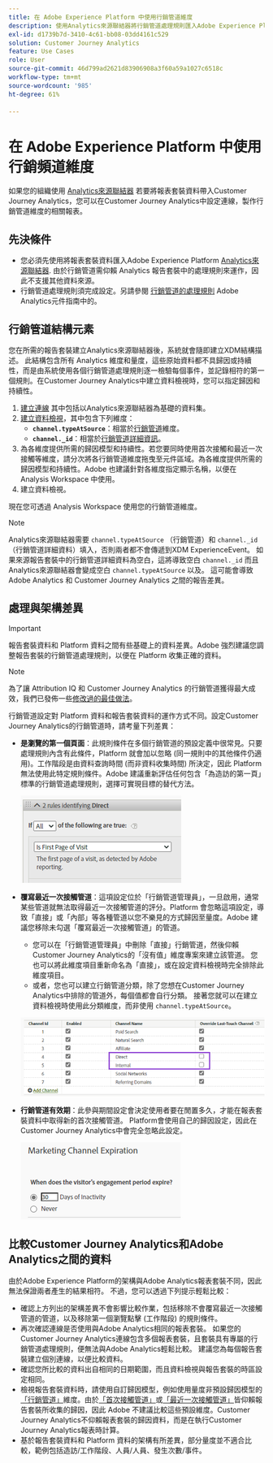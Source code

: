 ```yaml
---
title: 在 Adobe Experience Platform 中使用行銷管道維度
description: 使用Analytics來源聯結器將行銷管道處理規則匯入Adobe Experience Platform。
exl-id: d1739b7d-3410-4c61-bb08-03dd4161c529
solution: Customer Journey Analytics
feature: Use Cases
role: User
source-git-commit: 46d799ad2621d83906908a3f60a59a1027c6518c
workflow-type: tm+mt
source-wordcount: '985'
ht-degree: 61%

---
```


# 在 Adobe Experience Platform 中使用行銷頻道維度

如果您的組織使用 [Analytics來源聯結器](https://experienceleague.adobe.com/docs/experience-platform/sources/connectors/adobe-applications/analytics.html?lang=zh-Hant) 若要將報表套裝資料帶入Customer Journey Analytics，您可以在Customer Journey Analytics中設定連線，製作行銷管道維度的相關報表。

## 先決條件

* 您必須先使用將報表套裝資料匯入Adobe Experience Platform [Analytics來源聯結器](https://experienceleague.adobe.com/docs/experience-platform/sources/connectors/adobe-applications/analytics.html?lang=zh-Hant). 由於行銷管道需仰賴 Analytics 報告套裝中的處理規則來運作，因此不支援其他資料來源。
* 行銷管道處理規則須完成設定。另請參閱 [行銷管道的處理規則](https://experienceleague.adobe.com/docs/analytics/admin/admin-tools/manage-report-suites/edit-report-suite/marketing-channels/c-rules.html) Adobe Analytics元件指南中的。

## 行銷管道結構元素

您在所需的報告套裝建立Analytics來源聯結器後，系統就會隨即建立XDM結構描述。 此結構包含所有 Analytics 維度和量度，這些原始資料都不具歸因或持續性，而是由系統使用各個行銷管道處理規則逐一檢驗每個事件，並記錄相符的第一個規則。在Customer Journey Analytics中建立資料檢視時，您可以指定歸因和持續性。

1. [建立連線](/help/connections/create-connection.md) 其中包括以Analytics來源聯結器為基礎的資料集。
2. [建立資料檢視](/help/data-views/create-dataview.md)，其中包含下列維度：
   * **`channel.typeAtSource`**：相當於[行銷管道](https://experienceleague.adobe.com/docs/analytics/components/dimensions/marketing-channel.html?lang=zh-Hant)維度。
   * **`channel._id`**：相當於[行銷管道詳細資訊](https://experienceleague.adobe.com/docs/analytics/components/dimensions/marketing-detail.html?lang=zh-Hant)。
3. 為各維度提供所需的歸因模型和持續性。若您要同時使用首次接觸和最近一次接觸等維度，請分次將各行銷管道維度拖曳至元件區域。為各維度提供所需的歸因模型和持續性。Adobe 也建議針對各維度指定顯示名稱，以便在 Analysis Workspace 中使用。
4. 建立資料檢視。

現在您可透過 Analysis Workspace 使用您的行銷管道維度。

>[!NOTE]
>
> Analytics來源聯結器需要 `channel.typeAtSource` （行銷管道）和 `channel._id` （行銷管道詳細資料）填入，否則兩者都不會傳遞到XDM ExperienceEvent。 如果來源報告套裝中的行銷管道詳細資料為空白，這將導致空白 `channel._id` 而且Analytics來源聯結器會變成空白 `channel.typeAtSource` 以及。 這可能會導致 Adobe Analytics 和 Customer Journey Analytics 之間的報告差異。

## 處理與架構差異

>[!IMPORTANT]
>
>報告套裝資料和 Platform 資料之間有些基礎上的資料差異。Adobe 強烈建議您調整報告套裝的行銷管道處理規則，以便在 Platform 收集正確的資料。

>[!NOTE]
>
>為了讓 Attribution IQ 和 Customer Journey Analytics 的行銷管道獲得最大成效，我們已發佈一些[修改過的最佳做法](https://experienceleague.adobe.com/docs/analytics/components/marketing-channels/mchannel-best-practices.html?lang=zh-Hant)。

行銷管道設定對 Platform 資料和報告套裝資料的運作方式不同。設定Customer Journey Analytics的行銷管道時，請考量下列差異：

* **是瀏覽的第一個頁面**：此規則條件在多個行銷管道的預設定義中很常見。只要處理規則內含有此條件，Platform 就會加以忽略 (同一規則中的其他條件仍適用)。工作階段是由資料查詢時間 (而非資料收集時間) 所決定，因此 Platform 無法使用此特定規則條件。Adobe 建議重新評估任何包含「為造訪的第一頁」標準的行銷管道處理規則，選擇可實現目標的替代方法。

  ![瀏覽的第一個頁面](../assets/first-page-of-visit.png)

* **覆寫最近一次接觸管道**：這項設定位於「行銷管道管理員」，一旦啟用，通常某些管道就無法取得最近一次接觸管道的評分。Platform 會忽略這項設定，導致「直接」或「內部」等各種管道以您不樂見的方式歸因至量度。Adobe 建議您移除未勾選「覆寫最近一次接觸管道」的管道。
   * 您可以在「行銷管道管理員」中刪除「直接」行銷管道，然後仰賴Customer Journey Analytics的「沒有值」維度專案來建立該管道。 您也可以將此維度項目重新命名為「直接」，或在設定資料檢視時完全排除此維度項目。
   * 或者，您也可以建立行銷管道分類，除了您想在Customer Journey Analytics中排除的管道外，每個值都會自行分類。 接著您就可以在建立資料檢視時使用此分類維度，而非使用 `channel.typeAtSource`。

  ![覆寫最近一次接觸管道](../assets/override-last-touch-channel.png)

* **行銷管道有效期**：此參與期間設定會決定使用者要在閒置多久，才能在報表套裝資料中取得新的首次接觸管道。 Platform會使用自己的歸因設定，因此在Customer Journey Analytics中會完全忽略此設定。

  ![行銷管道有效期](../assets/marketing-channel-expiration.png)

## 比較Customer Journey Analytics和Adobe Analytics之間的資料

由於Adobe Experience Platform的架構與Adobe Analytics報表套裝不同，因此無法保證兩者產生的結果相符。 不過，您可以透過下列提示輕鬆比較：

* 確認上方列出的架構差異不會影響比較作業，包括移除不會覆寫最近一次接觸管道的管道，以及移除第一個瀏覽點擊 (工作階段) 的規則條件。
* 再次確認連線是否使用與Adobe Analytics相同的報表套裝。 如果您的Customer Journey Analytics連線包含多個報表套裝，且套裝具有專屬的行銷管道處理規則，便無法與Adobe Analytics輕鬆比較。 建議您為每個報告套裝建立個別連線，以便比較資料。
* 確認您所比較的資料出自相同的日期範圍，而且資料檢視與報告套裝的時區設定相同。
* 檢視報告套裝資料時，請使用自訂歸因模型，例如使用量度非預設歸因模型的[「行銷管道」](https://experienceleague.adobe.com/docs/analytics/components/dimensions/marketing-channel.html?lang=zh-Hant)維度。由於[「首次接觸管道」](https://experienceleague.adobe.com/docs/analytics/components/dimensions/first-touch-channel.html?lang=zh-Hant)或[「最近一次接觸管道」](https://experienceleague.adobe.com/docs/analytics/components/dimensions/last-touch-channel.html?lang=zh-Hant)皆仰賴報告套裝所收集的歸因，因此 Adobe 不建議比較這些預設維度。Customer Journey Analytics不仰賴報表套裝的歸因資料，而是在執行Customer Journey Analytics報表時計算。
* 基於報告套裝資料和 Platform 資料的架構有所差異，部分量度並不適合比較，範例包括造訪/工作階段、人員/人員、發生次數/事件。
